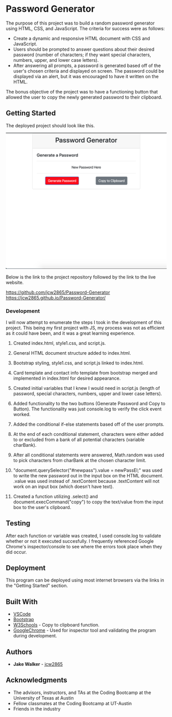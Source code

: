 # Password Generator

The purpose of this project was to build a random password generator using HTML, CSS, and JavaScript. The criteria for success were as follows:

* Create a dynamic and responsive HTML document with CSS and JavaScript.
* Users should be prompted to answer questions about their desired password (number of characters; if they want special characters, numbers, upper, and lower case letters). 
* After answering all prompts, a password is generated based off of the user's chosen criteria and displayed on screen. The password could be displayed via an alert, but it was encouraged to have it written on the HTML.

The bonus objective of the project was to have a functioning button that allowed the user to copy the newly generated password to their clipboard. 

## Getting Started

The deployed project should look like this.

![DeployedProject](DeployedProjectScreenShot.png)

Below is the link to the project repository followed by the link to the live website. 

https://github.com/jcw2865/Password-Generator
https://jcw2865.github.io/Password-Generator/

### Development

I will now attempt to enumerate the steps I took in the development of this project. This being my first project with JS, my process was not as efficient as it could have been, and it was a great learning experience. 

1. Created index.html, style1.css, and script.js. 

2. General HTML document structure added to index.html. 

3. Bootstrap styling, style1.css, and script.js linked to index.html. 

4. Card template and contact info template from bootstrap merged and implemented in index.html for desired appearance. 

5. Created initial variables that I knew I would need in script.js (length of password, special characters, numbers, upper and lower case letters). 

6. Added functionality to the two buttons (Generate Password and Copy to Button). The functionality was just console.log to verify the click event worked.

7. Added the conditional if-else statements based off of the user prompts. 

8. At the end of each conditional statement, characters were either added to or excluded from a bank of all potential characters (variable charBank).

9. After all conditional statements were answered, Math.random was used to pick characters from charBank at the chosen character limit. 

10. "document.querySelector("#newpass").value = newPassEl;" was used to write the new password out in the input box on the HTML document. .value was used instead of .textContent because .textContent will not work on an input box (which doesn't have text).

11. Created a function utilizing .select() and document.execCommand("copy") to copy the text/value from the input box to the user's clipboard.

## Testing

After each function or variable was created, I used console.log to validate whether or not it executed succesfully. I frequently referenced Google Chrome's inspector/console to see where the errors took place when they did occur. 

## Deployment

This program can be deployed using most internet browsers via the links in the "Getting Started" section. 

## Built With

* [VSCode](https://code.visualstudio.com/)
* [Bootstrap](https://getbootstrap.com/)
* [W3Schools](https://www.w3schools.com/) - Copy to clipboard function.
* [GoogleChrome](https://www.google.com/chrome/) - Used for inspector tool and validating the program during development. 

<!-- ## Contributing

Please read [CONTRIBUTING.md](https://gist.github.com/PurpleBooth/b24679402957c63ec426) for details on our code of conduct, and the process for submitting pull requests to us. -->

## Authors

* **Jake Walker** - [jcw2865](https://github.com/jcw2865)

<!-- See also the list of [contributors](https://github.com/your/project/contributors) who participated in this project. -->

<!-- ## License

This project is licensed under the MIT License - see the [LICENSE.md](LICENSE.md) file for details -->

## Acknowledgments

* The advisors, instructors, and TAs at the Coding Bootcamp at the University of Texas at Austin
* Fellow classmates at the Coding Bootcamp at UT-Austin
* Friends in the industry
